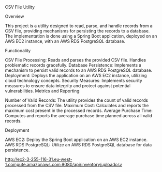 CSV File Utility

Overview

This project is a utility designed to read, parse, and handle records from a CSV file, providing mechanisms for persisting the records to a database. The implementation is done using a Spring Boot application, deployed on an AWS EC2 instance, with an AWS RDS PostgreSQL database.

Functionality

CSV File Processing:
Reads and parses the provided CSV file.
Handles problematic records gracefully.
Database Persistence:
Implements a mechanism to persist valid records to an AWS RDS PostgreSQL database.
Deployment:
Deploys the application on an AWS EC2 instance, utilizing cloud technology concepts.
Security Measures:
Implements security measures to ensure data integrity and protect against potential vulnerabilities.
Metrics and Reporting

Number of Valid Records:
The utility provides the count of valid records processed from the CSV file.
Maximum Cost:
Calculates and reports the maximum cost present in the processed records.
Average Purchase Time:
Computes and reports the average purchase time planned across all valid records.

Deployment

AWS EC2:
Deploy the Spring Boot application on an AWS EC2 instance.
AWS RDS PostgreSQL:
Utilize an AWS RDS PostgreSQL database for data persistence.

http://ec2-3-255-116-31.eu-west-1.compute.amazonaws.com:8080/api/inventory/uploadcsv

